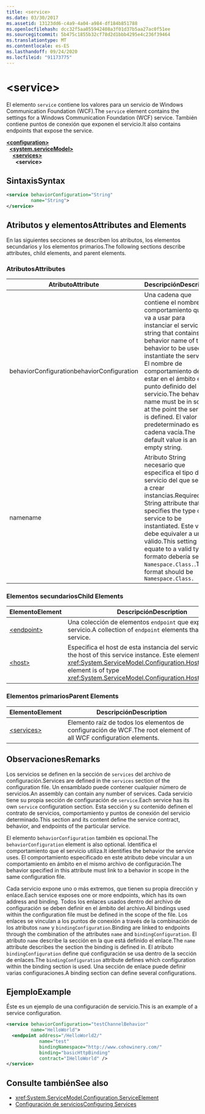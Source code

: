 ```yaml
---
title: <service>
ms.date: 03/30/2017
ms.assetid: 13123dd6-c4a9-4a04-a984-df184b851788
ms.openlocfilehash: dcc32f5aa055942408a3f01d37b5aa27ac0f51ee
ms.sourcegitcommit: 5b475c1855b32cf78d2d1bbb4295e4c236f39464
ms.translationtype: MT
ms.contentlocale: es-ES
ms.lasthandoff: 09/24/2020
ms.locfileid: "91173775"
---
```

# \<service>

<span data-ttu-id="7ec6e-101">El elemento `service` contiene los valores para un servicio de Windows Communication Foundation (WCF).</span><span class="sxs-lookup"><span data-stu-id="7ec6e-101">The `service` element contains the settings for a Windows Communication Foundation (WCF) service.</span></span> <span data-ttu-id="7ec6e-102">También contiene puntos de conexión que exponen el servicio.</span><span class="sxs-lookup"><span data-stu-id="7ec6e-102">It also contains endpoints that expose the service.</span></span>  
  
[**\<configuration>**](../configuration-element.md)\
&nbsp;&nbsp;[**\<system.serviceModel>**](system-servicemodel.md)\
&nbsp;&nbsp;&nbsp;&nbsp;[**\<services>**](services.md)\
&nbsp;&nbsp;&nbsp;&nbsp;&nbsp;&nbsp;**\<service>**  
  
## <a name="syntax"></a><span data-ttu-id="7ec6e-103">Sintaxis</span><span class="sxs-lookup"><span data-stu-id="7ec6e-103">Syntax</span></span>  
  
```xml  
<service behaviorConfiguration="String"
         name="String">
</service>
```  
  
## <a name="attributes-and-elements"></a><span data-ttu-id="7ec6e-104">Atributos y elementos</span><span class="sxs-lookup"><span data-stu-id="7ec6e-104">Attributes and Elements</span></span>  

 <span data-ttu-id="7ec6e-105">En las siguientes secciones se describen los atributos, los elementos secundarios y los elementos primarios.</span><span class="sxs-lookup"><span data-stu-id="7ec6e-105">The following sections describe attributes, child elements, and parent elements.</span></span>  
  
### <a name="attributes"></a><span data-ttu-id="7ec6e-106">Atributos</span><span class="sxs-lookup"><span data-stu-id="7ec6e-106">Attributes</span></span>  
  
|<span data-ttu-id="7ec6e-107">Atributo</span><span class="sxs-lookup"><span data-stu-id="7ec6e-107">Attribute</span></span>|<span data-ttu-id="7ec6e-108">Descripción</span><span class="sxs-lookup"><span data-stu-id="7ec6e-108">Description</span></span>|  
|---------------|-----------------|  
|<span data-ttu-id="7ec6e-109">behaviorConfiguration</span><span class="sxs-lookup"><span data-stu-id="7ec6e-109">behaviorConfiguration</span></span>|<span data-ttu-id="7ec6e-110">Una cadena que contiene el nombre de comportamiento que se va a usar para instanciar el servicio.</span><span class="sxs-lookup"><span data-stu-id="7ec6e-110">A string that contains the behavior name of the behavior to be used to instantiate the service.</span></span> <span data-ttu-id="7ec6e-111">El nombre de comportamiento debe estar en el ámbito en el punto definido del servicio.</span><span class="sxs-lookup"><span data-stu-id="7ec6e-111">The behavior name must be in scope at the point the service is defined.</span></span> <span data-ttu-id="7ec6e-112">El valor predeterminado es una cadena vacía.</span><span class="sxs-lookup"><span data-stu-id="7ec6e-112">The default value is an empty string.</span></span>|  
|<span data-ttu-id="7ec6e-113">name</span><span class="sxs-lookup"><span data-stu-id="7ec6e-113">name</span></span>|<span data-ttu-id="7ec6e-114">Atributo String necesario que especifica el tipo del servicio del que se van a crear instancias.</span><span class="sxs-lookup"><span data-stu-id="7ec6e-114">Required String attribute that specifies the type of the service to be instantiated.</span></span> <span data-ttu-id="7ec6e-115">Este valor debe equivaler a un tipo válido.</span><span class="sxs-lookup"><span data-stu-id="7ec6e-115">This setting must equate to a valid type.</span></span> <span data-ttu-id="7ec6e-116">El formato debería ser `Namespace.Class.`.</span><span class="sxs-lookup"><span data-stu-id="7ec6e-116">The format should be `Namespace.Class.`</span></span>|  
  
### <a name="child-elements"></a><span data-ttu-id="7ec6e-117">Elementos secundarios</span><span class="sxs-lookup"><span data-stu-id="7ec6e-117">Child Elements</span></span>  
  
|<span data-ttu-id="7ec6e-118">Elemento</span><span class="sxs-lookup"><span data-stu-id="7ec6e-118">Element</span></span>|<span data-ttu-id="7ec6e-119">Descripción</span><span class="sxs-lookup"><span data-stu-id="7ec6e-119">Description</span></span>|  
|-------------|-----------------|  
|[\<endpoint>](endpoint-element.md)|<span data-ttu-id="7ec6e-120">Una colección de elementos `endpoint` que exponen este servicio.</span><span class="sxs-lookup"><span data-stu-id="7ec6e-120">A collection of `endpoint` elements that expose this service.</span></span>|  
|[\<host>](host.md)|<span data-ttu-id="7ec6e-121">Especifica el host de esta instancia del servicio.</span><span class="sxs-lookup"><span data-stu-id="7ec6e-121">Specifies the host of this service instance.</span></span> <span data-ttu-id="7ec6e-122">Este elemento es del tipo <xref:System.ServiceModel.Configuration.HostElement>.</span><span class="sxs-lookup"><span data-stu-id="7ec6e-122">This element is of type <xref:System.ServiceModel.Configuration.HostElement>.</span></span>|  
  
### <a name="parent-elements"></a><span data-ttu-id="7ec6e-123">Elementos primarios</span><span class="sxs-lookup"><span data-stu-id="7ec6e-123">Parent Elements</span></span>  
  
|<span data-ttu-id="7ec6e-124">Elemento</span><span class="sxs-lookup"><span data-stu-id="7ec6e-124">Element</span></span>|<span data-ttu-id="7ec6e-125">Descripción</span><span class="sxs-lookup"><span data-stu-id="7ec6e-125">Description</span></span>|  
|-------------|-----------------|  
|[\<services>](services.md)|<span data-ttu-id="7ec6e-126">Elemento raíz de todos los elementos de configuración de WCF.</span><span class="sxs-lookup"><span data-stu-id="7ec6e-126">The root element of all WCF configuration elements.</span></span>|  
  
## <a name="remarks"></a><span data-ttu-id="7ec6e-127">Observaciones</span><span class="sxs-lookup"><span data-stu-id="7ec6e-127">Remarks</span></span>  

 <span data-ttu-id="7ec6e-128">Los servicios se definen en la sección de `services` del archivo de configuración.</span><span class="sxs-lookup"><span data-stu-id="7ec6e-128">Services are defined in the `services` section of the configuration file.</span></span> <span data-ttu-id="7ec6e-129">Un ensamblado puede contener cualquier número de servicios.</span><span class="sxs-lookup"><span data-stu-id="7ec6e-129">An assembly can contain any number of services.</span></span> <span data-ttu-id="7ec6e-130">Cada servicio tiene su propia sección de configuración de `service`.</span><span class="sxs-lookup"><span data-stu-id="7ec6e-130">Each service has its own `service` configuration section.</span></span> <span data-ttu-id="7ec6e-131">Esta sección y su contenido definen el contrato de servicios, comportamiento y puntos de conexión del servicio determinado.</span><span class="sxs-lookup"><span data-stu-id="7ec6e-131">This section and its content define the service contract, behavior, and endpoints of the particular service.</span></span>  
  
 <span data-ttu-id="7ec6e-132">El elemento `behaviorConfiguration` también es opcional.</span><span class="sxs-lookup"><span data-stu-id="7ec6e-132">The `behaviorConfiguration` element is also optional.</span></span> <span data-ttu-id="7ec6e-133">Identifica el comportamiento que el servicio utiliza.</span><span class="sxs-lookup"><span data-stu-id="7ec6e-133">It identifies the behavior the service uses.</span></span> <span data-ttu-id="7ec6e-134">El comportamiento especificado en este atributo debe vincular a un comportamiento en ámbito en el mismo archivo de configuración.</span><span class="sxs-lookup"><span data-stu-id="7ec6e-134">The behavior specified in this attribute must link to a behavior in scope in the same configuration file.</span></span>  
  
 <span data-ttu-id="7ec6e-135">Cada servicio expone uno o más extremos, que tienen su propia dirección y enlace.</span><span class="sxs-lookup"><span data-stu-id="7ec6e-135">Each service exposes one or more endpoints, which has its own address and binding.</span></span> <span data-ttu-id="7ec6e-136">Todos los enlaces usados dentro del archivo de configuración se deben definir en el ámbito del archivo.</span><span class="sxs-lookup"><span data-stu-id="7ec6e-136">All bindings used within the configuration file must be defined in the scope of the file.</span></span> <span data-ttu-id="7ec6e-137">Los enlaces se vinculan a los puntos de conexión a través de la combinación de los atributos `name` y `bindingConfiguration`.</span><span class="sxs-lookup"><span data-stu-id="7ec6e-137">Binding are linked to endpoints through the combination of the attributes `name` and `bindingConfiguration`.</span></span> <span data-ttu-id="7ec6e-138">El atributo `name` describe la sección en la que está definido el enlace.</span><span class="sxs-lookup"><span data-stu-id="7ec6e-138">The `name` attribute describes the section the binding is defined in.</span></span> <span data-ttu-id="7ec6e-139">El atributo `bindingConfiguration` define qué configuración se usa dentro de la sección de enlaces.</span><span class="sxs-lookup"><span data-stu-id="7ec6e-139">The `bindingConfiguration` attribute defines which configuration within the binding section is used.</span></span> <span data-ttu-id="7ec6e-140">Una sección de enlace puede definir varias configuraciones.</span><span class="sxs-lookup"><span data-stu-id="7ec6e-140">A binding section can define several configurations.</span></span>  
  
## <a name="example"></a><span data-ttu-id="7ec6e-141">Ejemplo</span><span class="sxs-lookup"><span data-stu-id="7ec6e-141">Example</span></span>  

 <span data-ttu-id="7ec6e-142">Éste es un ejemplo de una configuración de servicio.</span><span class="sxs-lookup"><span data-stu-id="7ec6e-142">This is an example of a service configuration.</span></span>  
  
```xml  
<service behaviorConfiguration="testChannelBehavior"
         name="HelloWorld">
  <endpoint address="/HelloWorld2/"
            name="test"
            bindingNamespace="http://www.cohowinery.com/"
            binding="basicHttpBinding"
            contract="IHelloWorld" />
</service>
```  
  
## <a name="see-also"></a><span data-ttu-id="7ec6e-143">Consulte también</span><span class="sxs-lookup"><span data-stu-id="7ec6e-143">See also</span></span>

- <xref:System.ServiceModel.Configuration.ServiceElement>
- [<span data-ttu-id="7ec6e-144">Configuración de servicios</span><span class="sxs-lookup"><span data-stu-id="7ec6e-144">Configuring Services</span></span>](../../../wcf/configuring-services.md)
